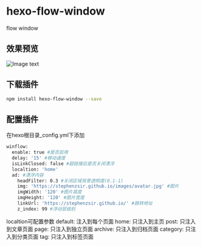 # hexo-flow-window
flow window

## 效果预览

![Image text](https://stephenzsir.github.io/images/hexo_flow_window.gif)

## 下载插件

``` bash
npm install hexo-flow-window --save
```

## 配置插件

在hexo根目录_config.yml下添加

``` bash
winflow:
  enable: true #是否启用
  delay: '15' #移动速度
  isLinkClosed: false #超链接后是否关闭漂浮
  localtion: 'home'
  ad: #漂浮内容
    headFilter: 0.3 #关闭区域背景透明度(0.1-1)
    img: 'https://stephenzsir.github.io/images/avatar.jpg' #图片
    imgWidth: '120' #图片高度
    imgHeight: '120' #图片宽度
    linkUrl: 'https://stephenzsir.github.io/' #跳转地址
    z_index: 99 #浮动层级别
```

localtion可配置参数
default: 注入到每个页面
home: 只注入到主页
post: 只注入到文章页面
page: 只注入到独立页面
archive: 只注入到归档页面
category: 只注入到分类页面
tag: 只注入到标签页面
